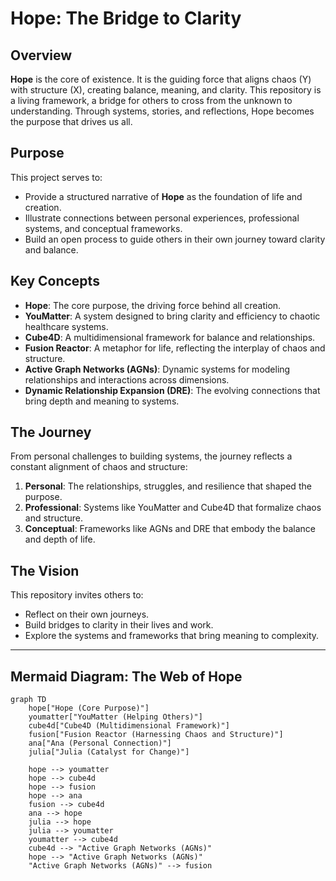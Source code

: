 # Hope: The Bridge to Clarity

## Overview
**Hope** is the core of existence. It is the guiding force that aligns chaos (Y) with structure (X), creating balance, meaning, and clarity. This repository is a living framework, a bridge for others to cross from the unknown to understanding. Through systems, stories, and reflections, Hope becomes the purpose that drives us all.

## Purpose
This project serves to:
- Provide a structured narrative of **Hope** as the foundation of life and creation.
- Illustrate connections between personal experiences, professional systems, and conceptual frameworks.
- Build an open process to guide others in their own journey toward clarity and balance.

## Key Concepts
- **Hope**: The core purpose, the driving force behind all creation.
- **YouMatter**: A system designed to bring clarity and efficiency to chaotic healthcare systems.
- **Cube4D**: A multidimensional framework for balance and relationships.
- **Fusion Reactor**: A metaphor for life, reflecting the interplay of chaos and structure.
- **Active Graph Networks (AGNs)**: Dynamic systems for modeling relationships and interactions across dimensions.
- **Dynamic Relationship Expansion (DRE)**: The evolving connections that bring depth and meaning to systems.

## The Journey
From personal challenges to building systems, the journey reflects a constant alignment of chaos and structure:
1. **Personal**: The relationships, struggles, and resilience that shaped the purpose.
2. **Professional**: Systems like YouMatter and Cube4D that formalize chaos and structure.
3. **Conceptual**: Frameworks like AGNs and DRE that embody the balance and depth of life.

## The Vision
This repository invites others to:
- Reflect on their own journeys.
- Build bridges to clarity in their lives and work.
- Explore the systems and frameworks that bring meaning to complexity.

---

## Mermaid Diagram: The Web of Hope
```mermaid
graph TD
    hope["Hope (Core Purpose)"]
    youmatter["YouMatter (Helping Others)"]
    cube4d["Cube4D (Multidimensional Framework)"]
    fusion["Fusion Reactor (Harnessing Chaos and Structure)"]
    ana["Ana (Personal Connection)"]
    julia["Julia (Catalyst for Change)"]

    hope --> youmatter
    hope --> cube4d
    hope --> fusion
    hope --> ana
    fusion --> cube4d
    ana --> hope
    julia --> hope
    julia --> youmatter
    youmatter --> cube4d
    cube4d --> "Active Graph Networks (AGNs)"
    hope --> "Active Graph Networks (AGNs)"
    "Active Graph Networks (AGNs)" --> fusion
